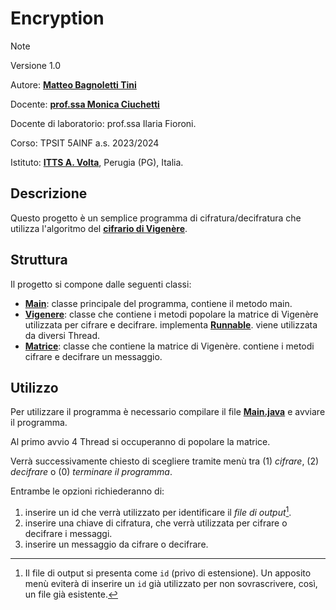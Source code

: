 # Encryption

> [!NOTE]
> Versione 1.0
> 
> Autore: [**Matteo Bagnoletti Tini**](https://github.com/matbagnoletti)
> 
> Docente: [**prof.ssa Monica Ciuchetti**](https://github.com/mciuchetti)
> 
> Docente di laboratorio: prof.ssa Ilaria Fioroni.
> 
> Corso: TPSIT 5AINF a.s. 2023/2024
> 
> Istituto: [**ITTS A. Volta**](https://www.avoltapg.edu..it/), Perugia (PG), Italia.

## Descrizione
Questo progetto è un semplice programma di cifratura/decifratura che utilizza l'algoritmo del [**cifrario di Vigenère**](https://it.wikipedia.org/wiki/Cifrario_di_Vigen%C3%A8re).

## Struttura
Il progetto si compone dalle seguenti classi:
- [**Main**](Main.java): classe principale del programma, contiene il metodo main.
- [**Vigenere**](Vigenere.java): classe che contiene i metodi popolare la matrice di Vigenère utilizzata per cifrare e decifrare. implementa [**Runnable**](https://docs.oracle.com/javase/8/docs/api/java/lang/Runnable.html). viene utilizzata da diversi Thread.
- [**Matrice**](Matrice.java): classe che contiene la matrice di Vigenère. contiene i metodi cifrare e decifrare un messaggio.

## Utilizzo
Per utilizzare il programma è necessario compilare il file [**Main.java**](Main.java) e avviare il programma.

Al primo avvio 4 Thread si occuperanno di popolare la matrice.

Verrà successivamente chiesto di scegliere tramite menù tra (1) *cifrare*, (2) *decifrare* o (0) *terminare il programma*.

Entrambe le opzioni richiederanno di:
1. inserire un id che verrà utilizzato per identificare il *file di output*[^1].
2. inserire una chiave di cifratura, che verrà utilizzata per cifrare o decifrare i messaggi.
3. inserire un messaggio da cifrare o decifrare.

[^1]: Il file di output si presenta come `id` (privo di estensione). Un apposito menù eviterà di inserire un `id` già utilizzato per non sovrascrivere, così, un file già esistente.